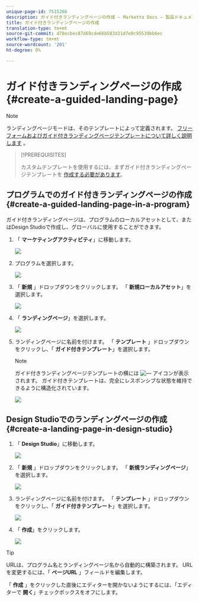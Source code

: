 ```yaml
---
unique-page-id: 7515266
description: ガイド付きランディングページの作成 — Marketto Docs — 製品ドキュメント
title: ガイド付きランディングページの作成
translation-type: tm+mt
source-git-commit: d78ecbec87d69cde66b583d21d7e0c95539bb6ec
workflow-type: tm+mt
source-wordcount: '201'
ht-degree: 0%

---
```



# ガイド付きランディングページの作成 {#create-a-guided-landing-page}

>[!NOTE]
>
>ランディングページモードは、そのテンプレートによって定義されます。 [フリーフォームおよびガイド付きランディングページテンプレートについて詳しく説明します](/help/marketo/product-docs/demand-generation/landing-pages/understanding-landing-pages/understanding-free-form-vs-guided-landing-pages.md) 。

>[!PREREQUISITES]
>
>カスタムテンプレートを使用するには、まずガイド付きランディングページテンプレートを [作成する必要があります](/help/marketo/product-docs/demand-generation/landing-pages/landing-page-templates/create-a-guided-landing-page-template.md)。

## プログラムでのガイド付きランディングページの作成 {#create-a-guided-landing-page-in-a-program}

ガイド付きランディングページは、プログラムのローカルアセットとして、またはDesign Studioで作成し、グローバルに使用することができます。

1. 「 **マーケティングアクティビティ**」に移動します。

   ![](assets/one-1.png)

1. プログラムを選択します。

   ![](assets/image2015-5-26-9-3a24-3a2.png)

1. 「 **新規** 」ドロップダウンをクリックします。 「 **新規ローカルアセット**」を選択します。

   ![](assets/image2015-5-26-9-3a25-3a36.png)

1. 「 **ランディングページ**」を選択します。

   ![](assets/four.png)

1. ランディングページに名前を付けます。 「 **テンプレート** 」ドロップダウンをクリックし、「 **ガイド付きテンプレート**」を選択します。

   >[!NOTE]
   >
   >ガイド付きランディングページテンプレートの横には ![—](assets/image2015-5-26-9-3a26-3a51.png) アイコンが表示されます。 ガイド付きテンプレートは、完全にレスポンシブな状態を維持できるように構造化されています。

   ![](assets/image2015-5-24-15-3a47-3a56.png)

## Design Studioでのランディングページの作成 {#create-a-landing-page-in-design-studio}

1. 「 **Design Studio**」に移動します。

   ![](assets/six.png)

1. 「 **新規** 」ドロップダウンをクリックします。 「 **新規ランディングページ**」を選択します。

   ![](assets/seven.png)

1. ランディングページに名前を付けます。 「 **テンプレート** 」ドロップダウンをクリックし、「 **ガイド付きテンプレート**」を選択します。

   ![](assets/image2015-5-26-9-3a27-3a34.png)

1. 「 **作成**」をクリックします。

   ![](assets/image2015-5-26-9-3a28-3a8.png)

>[!TIP]
>
>URLは、プログラム名とランディングページ名から自動的に構築されます。 URLを変更するには、「 **ページURL** 」フィールドを編集します。
>
>「 **作成** 」をクリックした直後にエディターを開かないようにするには、「エディターで **開く**」チェックボックスをオフにします。
